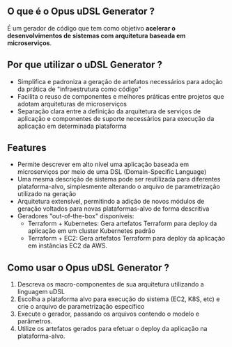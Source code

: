 ## O que é o Opus uDSL Generator ?

É um gerador de código que tem como objetivo **acelerar o desenvolvimentos de sistemas com arquitetura baseada
em microserviços**.

## Por que utilizar o uDSL Generator ?

  * Simplifica e padroniza a geração de artefatos necessários para adoção da prática de "infraestrutura como código"
  * Facilita o reuso de componentes e melhores práticas entre projetos  que adotam arquiteturas de microserviços
  * Separação clara entre a definição da arquitetura de serviços de aplicação e componentes de suporte necessários
    para execução da aplicação em determinada plataforma

## Features

  * Permite descrever em alto nível uma aplicação baseada em microserviços por meio de 
    uma DSL (Domain-Specific Language)
  * Uma mesma descrição de sistema pode ser reutilizada para diferentes plataforma-alvo, simplesmente
    alterando o arquivo de parametrização utilizado na geração
  * Arquitetura extensível, permitindo a adição de novos módulos de geração voltados para novas plataformas-alvo
    de forma descritiva
  * Geradores "out-of-the-box" disponíveis:
     * Terraform + Kubernetes: Gera artefatos Terraform para deploy da aplicação em um cluster Kubernetes padrão
     * Terraform + EC2: Gera artefatos Terraform para deploy da aplicação em instâncias EC2 da AWS.

## Como usar o Opus uDSL Generator ?

  1. Descreva os macro-componentes de sua arquitetura utilizando a linguagem uDSL
  2. Escolha a plataforma alvo para execução do sistema (EC2, K8S, etc) e crie o arquivo
     de parametrização específico
  3. Execute o gerador, passando os arquivos contendo o modelo e parâmetros.
  4. Utilize os artefatos gerados para efetuar o deploy da aplicação na plataforma-alvo.

